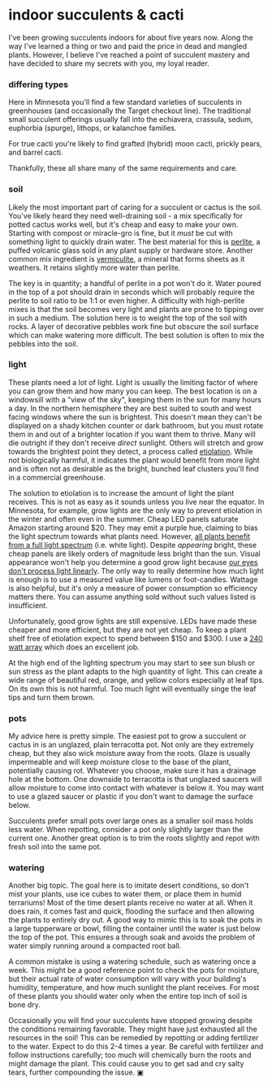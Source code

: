 # indoor succulents & cacti

I've been growing succulents indoors for about five years now. Along the way I've learned a thing or two and paid the price in dead and mangled plants. However, I believe I've reached a point of succulent mastery and have decided to share my secrets with you, my loyal reader.

### differing types
Here in Minnesota you'll find a few standard varieties of succulents in greenhouses (and occasionally the Target checkout line). The traditional small succulent offerings usually fall into the echiavera, crassula, sedum, euphorbia (spurge), lithops, or kalanchoe families.

For true cacti you're likely to find grafted (hybrid) moon cacti, prickly pears, and barrel cacti.

Thankfully, these all share many of the same requirements and care.

### soil
Likely the most important part of caring for a succulent or cactus is the soil. You've likely heard they need well-draining soil - a mix specifically for potted cactus works well, but it's cheap and easy to make your own. Starting with compost or miracle-gro is fine, but it *must* be cut with something light to quickly drain water. The best material for this is [perlite](https://en.wikipedia.org/wiki/Perlite), a puffed volcanic glass sold in any plant supply or hardware store. Another common mix ingredient is [vermiculite](https://en.wikipedia.org/wiki/Vermiculite), a mineral that forms sheets as it weathers. It retains slightly more water than perlite. 

The key is in quantity; a handful of perlite in a pot won't do it. Water poured in the top of a pot should drain in seconds which will probably require the perlite to soil ratio to be 1:1 or even higher. A difficulty with high-perlite mixes is that the soil becomes very light and plants are prone to tipping over in such a medium. The solution here is to weight the top of the soil with rocks. A layer of decorative pebbles work fine but obscure the soil surface which can make watering more difficult. The best solution is often to mix the pebbles into the soil.

### light
These plants need a lot of light. Light is usually the limiting factor of where you can grow them and how many you can keep. The best location is on a windowsill with a "view of the sky", keeping them in the sun for many hours a day. In the northern hemisphere they are best suited to south and west facing windows where the sun is brightest. This doesn't mean they can't be displayed on a shady kitchen counter or dark bathroom, but you must rotate them in and out of a brighter location if you want them to thrive. Many will die outright if they don't receive *direct* sunlight. Others will stretch and grow towards the brightest point they detect, a process called [etiolation](https://en.wikipedia.org/wiki/Etiolation). While not biologically harmful, it indicates the plant would benefit from more light and is often not as desirable as the bright, bunched leaf clusters you'll find in a commercial greenhouse.

The solution to etiolation is to increase the amount of light the plant receives. This is not as easy as it sounds unless you live near the equator. In Minnesota, for example, grow lights are the only way to prevent etiolation in the winter and often even in the summer. Cheap LED panels saturate Amazon starting around $20. They may emit a purple hue, claiming to bias the light spectrum towards what plants need. However, [all plants benefit from a full light spectrum](https://www.youtube.com/watch?v=P2bw4cgkh9c) (i.e. white light). Despite *appearing* bright, these cheap panels are likely orders of magnitude less bright than the sun. Visual appearance won't help you determine a good grow light because [our eyes don't process light linearly](https://en.wikipedia.org/wiki/Human_eye#Dynamic_range). The only way to really determine how much light is enough is to use a measured value like lumens or foot-candles. Wattage is also helpful, but it's only a measure of power consumption so efficiency matters there. You can assume anything sold without such values listed is insufficient.

Unfortunately, good grow lights are still expensive. LEDs have made these cheaper and more efficient, but they are not yet cheap. To keep a plant shelf free of etiolation expect to spend between $150 and $300. I use a [240 watt array](https://www.migrolight.com/product/migro-aray-240w-iiii-bar-light/) which does an excellent job.

At the high end of the lighting spectrum you may start to see sun blush or sun stress as the plant adapts to the high quantity of light. This can create a wide range of beautiful red, orange, and yellow colors especially at leaf tips. On its own this is not harmful. Too much light will eventually singe the leaf tips and turn them brown.

### pots
My advice here is pretty simple. The easiest pot to grow a succulent or cactus in is an unglazed, plain terracotta pot. Not only are they extremely cheap, but they also wick moisture away from the roots. Glaze is usually impermeable and will keep moisture close to the base of the plant, potentially causing rot. Whatever you choose, make sure it has a drainage hole at the bottom. One downside to terracotta is that unglazed saucers will allow moisture to come into contact with whatever is below it. You may want to use a glazed saucer or plastic if you don't want to damage the surface below.

Succulents prefer small pots over large ones as a smaller soil mass holds less water. When repotting, consider a pot only slightly larger than the current one. Another great option is to trim the roots slightly and repot with fresh soil into the same pot.

### watering
Another big topic. The goal here is to imitate desert conditions, so don't mist your plants, use ice cubes to water them, or place them in humid terrariums! Most of the time desert plants receive no water at all. When it does rain, it comes fast and quick, flooding the surface and then allowing the plants to entirely dry out. A good way to mimic this is to soak the pots in a large tupperware or bowl, filling the container until the water is just below the top of the pot. This ensures a through soak and avoids the problem of water simply running around a compacted root ball.

A common mistake is using a watering schedule, such as watering once a week. This might be a good reference point to check the pots for moisture, but their actual rate of water consumption will vary with your building's humidity, temperature, and how much sunlight the plant receives. For most of these plants you should water only when the entire top inch of soil is bone dry.

Occasionally you will find your succulents have stopped growing despite the conditions remaining favorable. They might have just exhausted all the resources in the soil! This can be remedied by repotting or adding fertilizer to the water. Expect to do this 2-4 times a year. Be careful with fertilizer and follow instructions carefully; too much will chemically burn the roots and might damage the plant. This could cause you to get sad and cry salty tears, further compounding the issue. ▣